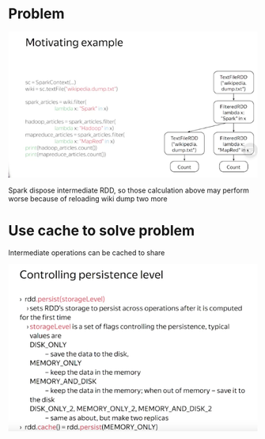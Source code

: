 # Problem

![caching-problem](caching-problem.png)

Spark dispose intermediate RDD, so those calculation above may perform worse because of reloading wiki dump two more

# Use cache to solve problem    

Intermediate operations can be cached to share 

![cache](cache.png)